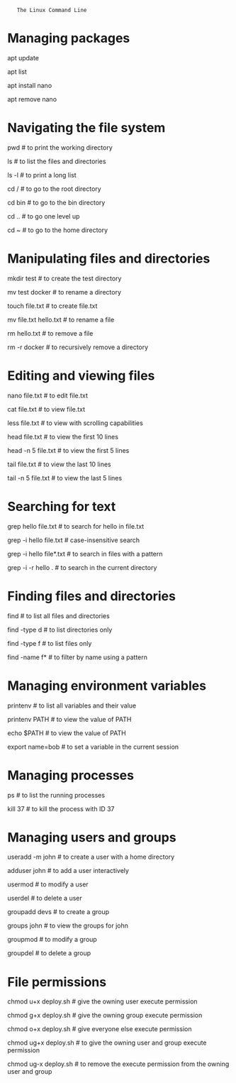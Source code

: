        The Linux Command Line

# Managing packages

apt update

apt list

apt install nano

apt remove nano

# Navigating the file system

pwd                             # to print the working directory

ls                              # to list the files and directories

ls -l                           # to print a long list

cd /                            # to go to the root directory

cd bin                          # to go to the bin directory

cd ..                           # to go one level up

cd ~                            # to go to the home directory 

# Manipulating files and directories

mkdir test                      # to create the test directory

mv test docker                  # to rename a directory

touch file.txt                  # to create file.txt

mv file.txt hello.txt           # to rename a file

rm hello.txt                    # to remove a file

rm -r docker                    # to recursively remove a directory

# Editing and viewing files

nano file.txt                  # to edit file.txt
 
cat file.txt                   # to view file.txt

less file.txt                  # to view with scrolling capabilities

head file.txt                  # to view the first 10 lines

head -n 5 file.txt             # to view the first 5 lines

tail file.txt                  # to view the last 10 lines

tail -n 5 file.txt             # to view the last 5 lines 

# Searching for text

grep hello file.txt            # to search for hello in file.txt

grep -i hello file.txt         # case-insensitive search

grep -i hello file*.txt        # to search in files with a pattern

grep -i -r hello .             # to search in the current directory

# Finding files and directories

find                          # to list all files and directories

find -type d                  # to list directories only

find -type f                  # to list files only

find -name f*                 # to filter by name using a pattern

# Managing environment variables

printenv                     # to list all variables and their value

printenv PATH                # to view the value of PATH

echo $PATH                   # to view the value of PATH

export name=bob              # to set a variable in the current session

# Managing processes

ps                           # to list the running processes

kill 37                      # to kill the process with ID 37

# Managing users and groups

useradd -m john              # to create a user with a home directory

adduser john                 # to add a user interactively

usermod                      # to modify a user

userdel                      # to delete a user

groupadd devs                # to create a group

groups john                  # to view the groups for john

groupmod                     # to modify a group

groupdel                     # to delete a group

# File permissions

chmod u+x deploy.sh          # give the owning user execute permission

chmod g+x deploy.sh          # give the owning group execute permission

chmod o+x deploy.sh          # give everyone else execute permission

chmod ug+x deploy.sh          # to give the owning user and group execute permission
                             
chmod ug-x deploy.sh          # to remove the execute permission from  the owning user and group
 
